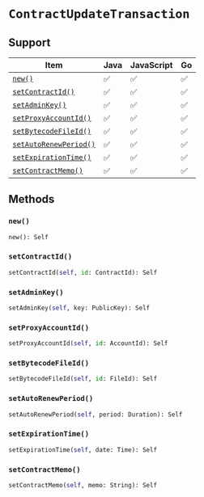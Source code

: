 # `ContractUpdateTransaction`

## Support

| Item | Java | JavaScript | Go
| - | - | - | - |
[`new()`](#new) | ✅ | ✅ | ✅
[`setContractId()`](#setContractId) | ✅ | ✅ | ✅
[`setAdminKey()`](#setAdminKey) | ✅ | ✅ | ✅
[`setProxyAccountId()`](#setProxyAccountId) | ✅ | ✅ | ✅
[`setBytecodeFileId()`](#setBytecodeFileId) | ✅ | ✅ | ✅
[`setAutoRenewPeriod()`](#setAutoRenewPeriod) | ✅ | ✅ | ✅
[`setExpirationTime()`](#setExpirationTime) | ✅ | ✅ | ✅
[`setContractMemo()`](#setContractMemo) | ✅ | ✅ | ✅

## Methods

### `new()`

```python
new(): Self
```

### `setContractId()`

```python
setContractId(self, id: ContractId): Self
```

### `setAdminKey()`

```python
setAdminKey(self, key: PublicKey): Self
```

### `setProxyAccountId()`

```python
setProxyAccountId(self, id: AccountId): Self
```

### `setBytecodeFileId()`

```python
setBytecodeFileId(self, id: FileId): Self
```

### `setAutoRenewPeriod()`

```python
setAutoRenewPeriod(self, period: Duration): Self
```

### `setExpirationTime()`

```python
setExpirationTime(self, date: Time): Self
```

### `setContractMemo()`

```python
setContractMemo(self, memo: String): Self
```

